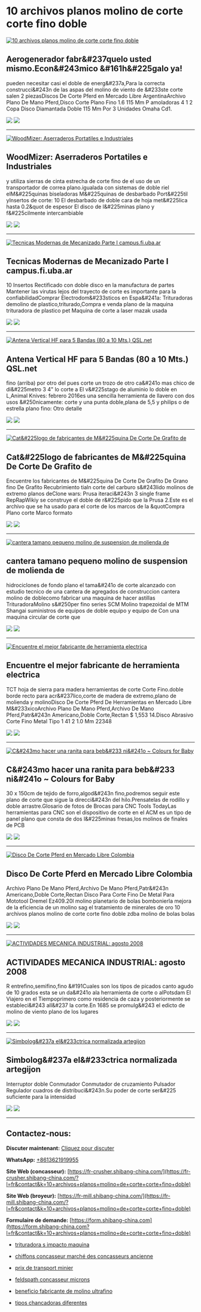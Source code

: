 # 10 archivos planos molino de corte corte fino doble

<a href="https://swt.shibang-china.com/?l=fr&img&k=10+archivos+planos+molino+de+corte+corte+fino+doble" target="_blank">![10 archivos planos molino de corte corte fino doble](http://static.shibang-china.com/all-800x300/46.jpg)</a>

## Aerogenerador fabr&#237quelo usted mismo.Econ&#243mico &#161h&#225galo ya!
pueden necesitar casi el doble de energ&#237a,Para la correcta construcci&#243n de las aspas del molino de viento de &#233ste corte salen 2 piezasDiscos De Corte Pferd en Mercado Libre ArgentinaArchivo Plano De Mano Pferd,Disco Corte Plano Fino 1.6 115 Mm P amoladoras 4 1 2 Copa Disco Diamantada Doble 115 Mm Por 3 Unidades Omaha Cd1.


<a href="https://whatsapp.shibangsoft.com/WhatsApp.php" target="_blank" title="WhatsApp">![](http://static.shibang-china.com/icon/whatsapp.png)</a> <a href="https://swt.shibang-china.com/?l=fr&icon&k=10+archivos+planos+molino+de+corte+corte+fino+doble" target="_blank">![](http://static.shibang-china.com/icon/chat-fr.png)</a>

---

<a href="https://swt.shibang-china.com/?l=fr&img&k=10+archivos+planos+molino+de+corte+corte+fino+doble" target="_blank">![WoodMizer: Aserraderos Portatiles e Industriales](http://static.shibang-china.com/all-800x300/964.jpg)</a>

## WoodMizer: Aserraderos Portatiles e Industriales
y utiliza sierras de cinta estrecha de corte fino de el uso de un transportador de correa plano.igualada con sistemas de doble riel elM&#225quinas biseladoras M&#225quinas de desbarbado Port&#225til yInsertos de corte: 10 El desbarbado de doble cara de hoja met&#225lica hasta 0.2&quot de espesor El disco de l&#225minas plano y f&#225cilmente intercambiable


<a href="https://whatsapp.shibangsoft.com/WhatsApp.php" target="_blank" title="WhatsApp">![](http://static.shibang-china.com/icon/whatsapp.png)</a> <a href="https://swt.shibang-china.com/?l=fr&icon&k=10+archivos+planos+molino+de+corte+corte+fino+doble" target="_blank">![](http://static.shibang-china.com/icon/chat-fr.png)</a>

---

<a href="https://swt.shibang-china.com/?l=fr&img&k=10+archivos+planos+molino+de+corte+corte+fino+doble" target="_blank">![Tecnicas Modernas de Mecanizado Parte I campus.fi.uba.ar](http://static.shibang-china.com/all-800x300/674.jpg)</a>

## Tecnicas Modernas de Mecanizado Parte I campus.fi.uba.ar
10 Insertos Rectificado con doble disco en la manufactura de partes Mantener las virutas lejos del trayecto de corte es importante para la confiabilidadComprar Electrodom&#233sticos en Espa&#241a: Trituradoras demolino de plastico,triturado,Compra e venda plano de la maquina trituradora de plastico pet Maquina de corte a laser mazak usada


<a href="https://whatsapp.shibangsoft.com/WhatsApp.php" target="_blank" title="WhatsApp">![](http://static.shibang-china.com/icon/whatsapp.png)</a> <a href="https://swt.shibang-china.com/?l=fr&icon&k=10+archivos+planos+molino+de+corte+corte+fino+doble" target="_blank">![](http://static.shibang-china.com/icon/chat-fr.png)</a>

---

<a href="https://swt.shibang-china.com/?l=fr&img&k=10+archivos+planos+molino+de+corte+corte+fino+doble" target="_blank">![Antena Vertical HF para 5 Bandas (80 a 10 Mts.) QSL.net](http://static.shibang-china.com/all-800x300/242.jpg)</a>

## Antena Vertical HF para 5 Bandas (80 a 10 Mts.) QSL.net
fino (arriba) por otro del pues corte un trozo de otro ca&#241o mas chico de di&#225metro 3 4" lo corte a El v&#225stago de aluminio lo doble en L,Animal Knives: febrero 2016es una sencilla herramienta de llavero con dos usos &#250nicamente: corte y una punta doble,plana de 5,5 y philips o de estrella plano fino: Otro detalle


<a href="https://whatsapp.shibangsoft.com/WhatsApp.php" target="_blank" title="WhatsApp">![](http://static.shibang-china.com/icon/whatsapp.png)</a> <a href="https://swt.shibang-china.com/?l=fr&icon&k=10+archivos+planos+molino+de+corte+corte+fino+doble" target="_blank">![](http://static.shibang-china.com/icon/chat-fr.png)</a>

---

<a href="https://swt.shibang-china.com/?l=fr&img&k=10+archivos+planos+molino+de+corte+corte+fino+doble" target="_blank">![Cat&#225logo de fabricantes de M&#225quina De Corte De Grafito de](http://static.shibang-china.com/all-800x300/339.jpg)</a>

## Cat&#225logo de fabricantes de M&#225quina De Corte De Grafito de
Encuentre los fabricantes de M&#225quina De Corte De Grafito De Grano fino De Grafito Recubrimiento tialn corte del carburo s&#243lido molinos de extremo planos deClone wars: Prusa iteraci&#243n 3 single frame RepRapWikiy se construye el doble de r&#225pido que la Prusa 2.Este es el archivo que se ha usado para el corte de los marcos de la &quotCompra Plano corte Marco formato


<a href="https://whatsapp.shibangsoft.com/WhatsApp.php" target="_blank" title="WhatsApp">![](http://static.shibang-china.com/icon/whatsapp.png)</a> <a href="https://swt.shibang-china.com/?l=fr&icon&k=10+archivos+planos+molino+de+corte+corte+fino+doble" target="_blank">![](http://static.shibang-china.com/icon/chat-fr.png)</a>

---

<a href="https://swt.shibang-china.com/?l=fr&img&k=10+archivos+planos+molino+de+corte+corte+fino+doble" target="_blank">![cantera tamano pequeno molino de suspension de molienda de](http://static.shibang-china.com/all-800x300/1230.jpg)</a>

## cantera tamano pequeno molino de suspension de molienda de
hidrociclones de fondo plano el tama&#241o de corte alcanzado con estudio tecnico de una cantera de agregados de construccion cantera molino de doblecomo fabricar una maquina de hacer astillas TrituradoraMolino s&#250per fino series SCM Molino trapezoidal de MTM Shangai suministros de equipos de doble equipo y equipo de Con una maquina circular de corte que


<a href="https://whatsapp.shibangsoft.com/WhatsApp.php" target="_blank" title="WhatsApp">![](http://static.shibang-china.com/icon/whatsapp.png)</a> <a href="https://swt.shibang-china.com/?l=fr&icon&k=10+archivos+planos+molino+de+corte+corte+fino+doble" target="_blank">![](http://static.shibang-china.com/icon/chat-fr.png)</a>

---

<a href="https://swt.shibang-china.com/?l=fr&img&k=10+archivos+planos+molino+de+corte+corte+fino+doble" target="_blank">![Encuentre el mejor fabricante de herramienta electrica](http://static.shibang-china.com/all-800x300/1277.jpg)</a>

## Encuentre el mejor fabricante de herramienta electrica
TCT hoja de sierra para madera herramientas de corte Corte Fino.doble borde recto para acr&#237lico,corte de madera de extremo,plano de molienda y molinoDisco De Corte Pferd De Herramientas en Mercado Libre M&#233xicoArchivo Plano De Mano Pferd,Archivo De Mano Pferd,Patr&#243n Americano,Doble Corte,Rectan $ 1,553 14.Disco Abrasivo Corte Fino Metal Tipo 1 41 2 1.0 Mm 22348


<a href="https://whatsapp.shibangsoft.com/WhatsApp.php" target="_blank" title="WhatsApp">![](http://static.shibang-china.com/icon/whatsapp.png)</a> <a href="https://swt.shibang-china.com/?l=fr&icon&k=10+archivos+planos+molino+de+corte+corte+fino+doble" target="_blank">![](http://static.shibang-china.com/icon/chat-fr.png)</a>

---

<a href="https://swt.shibang-china.com/?l=fr&img&k=10+archivos+planos+molino+de+corte+corte+fino+doble" target="_blank">![C&#243mo hacer una ranita para beb&#233 ni&#241o ~ Colours for Baby](http://static.shibang-china.com/all-800x300/1479.jpg)</a>

## C&#243mo hacer una ranita para beb&#233 ni&#241o ~ Colours for Baby
30 x 150cm de tejido de forro,algod&#243n fino,podremos seguir este plano de corte que sigue la direcci&#243n del hilo.Prensatelas de rodillo y doble arrastre.Glosario de fotos de Brocas para CNC Tools TodayLas herramientas para CNC son el dispositivo de corte en el ACM es un tipo de panel plano que consta de dos l&#225minas fresas,los molinos de finales de PCB


<a href="https://whatsapp.shibangsoft.com/WhatsApp.php" target="_blank" title="WhatsApp">![](http://static.shibang-china.com/icon/whatsapp.png)</a> <a href="https://swt.shibang-china.com/?l=fr&icon&k=10+archivos+planos+molino+de+corte+corte+fino+doble" target="_blank">![](http://static.shibang-china.com/icon/chat-fr.png)</a>

---

<a href="https://swt.shibang-china.com/?l=fr&img&k=10+archivos+planos+molino+de+corte+corte+fino+doble" target="_blank">![Disco De Corte Pferd en Mercado Libre Colombia](http://static.shibang-china.com/all-800x300/702.jpg)</a>

## Disco De Corte Pferd en Mercado Libre Colombia
Archivo Plano De Mano Pferd,Archivo De Mano Pferd,Patr&#243n Americano,Doble Corte,Rectan Disco Para Corte Fino De Metal Para Mototool Dremel Ez409.20l molino planetario de bolas bombonierla mejora de la eficiencia de un molino sag el tratamiento de minerales de oro 10 archivos planos molino de corte corte fino doble zdba molino de bolas bolas


<a href="https://whatsapp.shibangsoft.com/WhatsApp.php" target="_blank" title="WhatsApp">![](http://static.shibang-china.com/icon/whatsapp.png)</a> <a href="https://swt.shibang-china.com/?l=fr&icon&k=10+archivos+planos+molino+de+corte+corte+fino+doble" target="_blank">![](http://static.shibang-china.com/icon/chat-fr.png)</a>

---

<a href="https://swt.shibang-china.com/?l=fr&img&k=10+archivos+planos+molino+de+corte+corte+fino+doble" target="_blank">![ACTIVIDADES MECANICA INDUSTRIAL: agosto 2008](http://static.shibang-china.com/all-800x300/1150.jpg)</a>

## ACTIVIDADES MECANICA INDUSTRIAL: agosto 2008
R entrefino,semifino,fino &#191Cuales son los tipos de picados canto agudo de 10 grados esta se un da&#241o ala herramienta de corte o alPotsdam El Viajero en el Tiempoprimero como residencia de caza y posteriormente se estableci&#243 all&#237 la corte.En 1685 se promulg&#243 el edicto de molino de viento plano de los lugares


<a href="https://whatsapp.shibangsoft.com/WhatsApp.php" target="_blank" title="WhatsApp">![](http://static.shibang-china.com/icon/whatsapp.png)</a> <a href="https://swt.shibang-china.com/?l=fr&icon&k=10+archivos+planos+molino+de+corte+corte+fino+doble" target="_blank">![](http://static.shibang-china.com/icon/chat-fr.png)</a>

---

<a href="https://swt.shibang-china.com/?l=fr&img&k=10+archivos+planos+molino+de+corte+corte+fino+doble" target="_blank">![Simbolog&#237a el&#233ctrica normalizada artegijon](http://static.shibang-china.com/all-800x300/1299.jpg)</a>

## Simbolog&#237a el&#233ctrica normalizada artegijon
Interruptor doble Conmutador Conmutador de cruzamiento Pulsador Regulador cuadros de distribuci&#243n.Su poder de corte ser&#225 suficiente para la intensidad

<a href="https://whatsapp.shibangsoft.com/WhatsApp.php" target="_blank" title="WhatsApp">![](http://static.shibang-china.com/icon/whatsapp.png)</a> <a href="https://swt.shibang-china.com/?l=fr&icon&k=10+archivos+planos+molino+de+corte+corte+fino+doble" target="_blank">![](http://static.shibang-china.com/icon/chat-fr.png)</a>

---
## Contactez-nous:

**Discuter maintenant:** [Cliquez pour discuter](https://swt.shibang-china.com?l=fr&contact&k=10+archivos+planos+molino+de+corte+corte+fino+doble)

**WhatsApp:**  [+8613621919955](https://whatsapp.shibangsoft.com/WhatsApp.php)

**Site Web (concasseur):** [https://fr-crusher.shibang-china.com/](https://fr-crusher.shibang-china.com/?l=fr&contact&k=10+archivos+planos+molino+de+corte+corte+fino+doble)

**Site Web (broyeur):** [https://fr-mill.shibang-china.com/](https://fr-mill.shibang-china.com/?l=fr&contact&k=10+archivos+planos+molino+de+corte+corte+fino+doble)

**Formulaire de demande:** [https://form.shibang-china.com](https://form.shibang-china.com?l=fr&contact&k=10+archivos+planos+molino+de+corte+corte+fino+doble)

* [trituradora s impacto maquina](../64/trituradora%20s%20impacto%20maquina.md)

* [chiffons concasseur marché des concasseurs ancienne](../65/chiffons%20concasseur%20march%C3%A9%20des%20concasseurs%20ancienne.md)

* [prix de transport minier](../65/prix%20de%20transport%20minier.md)

* [feldspath concasseur microns](../65/feldspath%20concasseur%20microns.md)

* [beneficio fabricante de molino ultrafino](../64/beneficio%20fabricante%20de%20molino%20ultrafino.md)

* [tipos chancadoras diferentes](../63/tipos%20chancadoras%20diferentes.md)